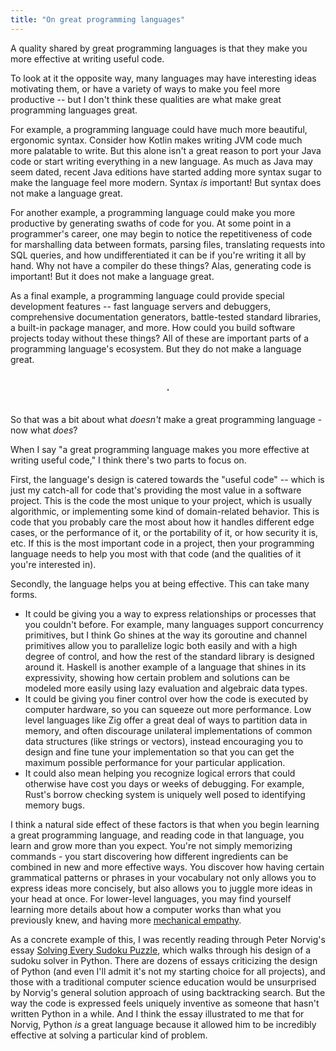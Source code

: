 ```yaml
---
title: "On great programming languages"
---
```


A quality shared by great programming languages is that they make you more effective at writing useful code.

To look at it the opposite way, many languages may have interesting ideas motivating them, or have a variety of ways to make you feel more productive -- but I don't think these qualities are what make great programming languages great.

For example, a programming language could have much more beautiful, ergonomic syntax.
Consider how Kotlin makes writing JVM code much more palatable to write.
But this alone isn't a great reason to port your Java code or start writing everything in a new language.
As much as Java may seem dated, recent Java editions have started adding more syntax sugar to make the language feel more modern.
Syntax *is* important!
But syntax does not make a language great.

For another example, a programming language could make you more productive by generating swaths of code for you.
At some point in a programmer's career, one may begin to notice the repetitiveness of code for marshalling data between formats, parsing files, translating requests into SQL queries, and how undifferentiated it can be if you're writing it all by hand.
Why not have a compiler do these things?
Alas, generating code is important!
But it does not make a language great.

As a final example, a programming language could provide special development features -- fast language servers and debuggers, comprehensive documentation generators, battle-tested standard libraries, a built-in package manager, and more.
How could you build software projects today without these things?
All of these are important parts of a programming language's ecosystem.
But they do not make a language great.

<br>
<center><b>·</b></center>
<br>

So that was a bit about what *doesn't* make a great programming language - now what *does*?

When I say "a great programming language makes you more effective at writing useful code," I think there's two parts to focus on.

First, the language's design is catered towards the "useful code" -- which is just my catch-all for code that's providing the most value in a software project.
This is the code the most unique to your project, which is usually algorithmic, or implementing some kind of domain-related behavior.
This is code that you probably care the most about how it handles different edge cases, or the performance of it, or the portability of it, or how security it is, etc.
If this is the most important code in a project, then your programming language needs to help you most with that code (and the qualities of it you're interested in).

Secondly, the language helps you at being effective.
This can take many forms.

* It could be giving you a way to express relationships or processes that you couldn't before.
For example, many languages support concurrency primitives, but I think Go shines at the way its goroutine and channel primitives allow you to parallelize logic both easily and with a high degree of control, and how the rest of the standard library is designed around it.
Haskell is another example of a language that shines in its expressivity, showing how certain problem and solutions can be modeled more easily using lazy evaluation and algebraic data types.
* It could be giving you finer control over how the code is executed by computer hardware, so you can squeeze out more performance.
Low level languages like Zig offer a great deal of ways to partition data in memory, and often discourage unilateral implementations of common data structures (like strings or vectors), instead encouraging you to design and fine tune your implementation so that you can get the maximum possible performance for your particular application. 
* It could also mean helping you recognize logical errors that could otherwise have cost you days or weeks of debugging.
For example, Rust's borrow checking system is uniquely well posed to identifying memory bugs.

I think a natural side effect of these factors is that when you begin learning a great programming language, and reading code in that language, you learn and grow more than you expect.
You're not simply memorizing commands - you start discovering how different ingredients can be combined in new and more effective ways.
You discover how having certain grammatical patterns or phrases in your vocabulary not only allows you to express ideas more concisely, but also allows you to juggle more ideas in your head at once.
For lower-level languages, you may find yourself learning more details about how a computer works than what you previously knew, and having more [mechanical empathy](https://martinfowler.com/articles/lmax.html#QueuesAndTheirLackOfMechanicalSympathy).

As a concrete example of this, I was recently reading through Peter Norvig's essay [Solving Every Sudoku Puzzle](https://norvig.com/sudoku.html), which walks through his design of a sudoku solver in Python.
There are dozens of essays criticizing the design of Python (and even I'll admit it's not my starting choice for all projects), and those with a traditional computer science education would be unsurprised by Norvig's general solution approach of using backtracking search.
But the way the code is expressed feels uniquely inventive as someone that hasn't written Python in a while.
And I think the essay illustrated to me that for Norvig, Python *is* a great language because it allowed him to be incredibly effective at solving a particular kind of problem.
